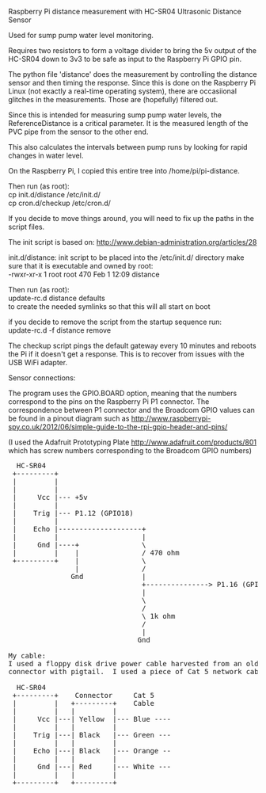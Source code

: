 Raspberry Pi distance measurement with HC-SR04 Ultrasonic Distance Sensor

Used for sump pump water level monitoring.

Requires two resistors to form a voltage divider to bring the 5v output of the
HC-SR04 down to 3v3 to be safe as input to the Raspberry Pi GPIO pin.


The python file 'distance' does the measurement by controlling the distance
sensor and then timing the response.  Since this is done on the Raspberry Pi
Linux (not exactly a real-time operating system), there are occasiional glitches in the measurements.  Those are (hopefully) filtered out.

Since this is intended for measuring sump pump water levels, the ReferenceDistance is a critical parameter.  It is the measured length of the PVC pipe from the
sensor to the other end.

This also calculates the intervals between pump runs by looking for rapid changes in water level.

On the Raspberry Pi, I copied this entire tree into /home/pi/pi-distance.  

Then run (as root):  
cp init.d/distance /etc/init.d/  
cp cron.d/checkup /etc/cron.d/  

If you decide to move things around, you will need to fix up the paths in the script files.

The init script is based on: http://www.debian-administration.org/articles/28

init.d/distance:  init script to be placed into the /etc/init.d/ directory
make sure that it is executable and owned by root:  
  -rwxr-xr-x 1 root root 470 Feb  1 12:09 distance  

Then run (as root):  
  update-rc.d distance defaults  
to create the needed symlinks so that this will all start on boot  

if you decide to remove the script from the startup sequence run:  
  update-rc.d -f distance remove  

The checkup script pings the default gateway every 10 minutes and reboots the Pi if it doesn't get a response.  This is to recover from issues with the USB WiFi adapter.

Sensor connections:

The program uses the GPIO.BOARD option, meaning that the numbers correspond to
the pins on the Raspberry Pi P1 connector.  The correspondence between P1
connector and the Broadcom GPIO values can be found in a pinout diagram such
as http://www.raspberrypi-spy.co.uk/2012/06/simple-guide-to-the-rpi-gpio-header-and-pins/

(I used the Adafruit Prototyping Plate http://www.adafruit.com/products/801 which has screw numbers corresponding to the Broadcom GPIO numbers)


<pre>
  HC-SR04
 +---------+
 |         |
 |         |
 |     Vcc |--- +5v
 |         |
 |    Trig |--- P1.12 (GPIO18)
 |         |
 |    Echo |--------------------+
 |         |                    |
 |     Gnd |----+               \ 
 |         |    |               / 470 ohm
 +---------+    |               \
                |               /
               Gnd              |
                                +---------------> P1.16 (GPIO23)
                                |
                                \
                                /
                                \ 1k ohm
                                /
                                |
                               Gnd

My cable:
I used a floppy disk drive power cable harvested from an old PC for the
connector with pigtail.  I used a piece of Cat 5 network cable for the rest.

  HC-SR04
 +---------+    Connector     Cat 5
 |         |   +---------+    Cable
 |         |   |         |
 |     Vcc |---| Yellow  |--- Blue ----
 |         |   |         |
 |    Trig |---| Black   |--- Green ---
 |         |   |         |
 |    Echo |---| Black   |--- Orange --
 |         |   |         |
 |     Gnd |---| Red     |--- White ---
 |         |   |         |
 +---------+   +---------+

</pre>
